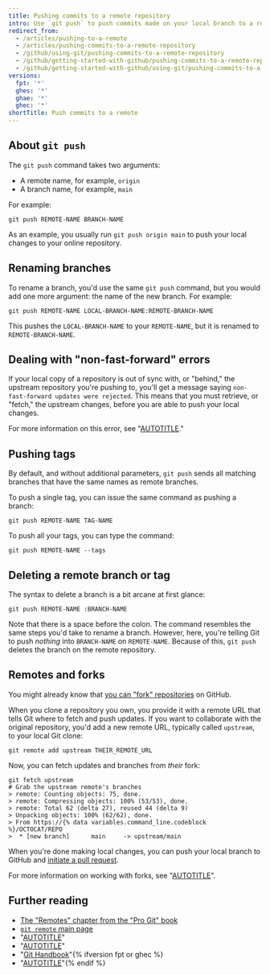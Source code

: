 ```yaml
---
title: Pushing commits to a remote repository
intro: Use `git push` to push commits made on your local branch to a remote repository.
redirect_from:
  - /articles/pushing-to-a-remote
  - /articles/pushing-commits-to-a-remote-repository
  - /github/using-git/pushing-commits-to-a-remote-repository
  - /github/getting-started-with-github/pushing-commits-to-a-remote-repository
  - /github/getting-started-with-github/using-git/pushing-commits-to-a-remote-repository
versions:
  fpt: '*'
  ghes: '*'
  ghae: '*'
  ghec: '*'
shortTitle: Push commits to a remote
---
```

## About `git push`

The `git push` command takes two arguments:

- A remote name, for example, `origin`
- A branch name, for example, `main`

For example:

```shell
git push REMOTE-NAME BRANCH-NAME
```

As an example, you usually run `git push origin main` to push your local changes
to your online repository.

## Renaming branches

To rename a branch, you'd use the same `git push` command, but you would add
one more argument: the name of the new branch. For example:

```shell
git push REMOTE-NAME LOCAL-BRANCH-NAME:REMOTE-BRANCH-NAME
```

This pushes the `LOCAL-BRANCH-NAME` to your `REMOTE-NAME`, but it is renamed to `REMOTE-BRANCH-NAME`.

## Dealing with "non-fast-forward" errors

If your local copy of a repository is out of sync with, or "behind," the upstream
repository you're pushing to, you'll get a message saying `non-fast-forward updates were rejected`.
This means that you must retrieve, or "fetch," the upstream changes, before
you are able to push your local changes.

For more information on this error, see "[AUTOTITLE](/get-started/using-git/dealing-with-non-fast-forward-errors)."

## Pushing tags

By default, and without additional parameters, `git push` sends all matching branches
that have the same names as remote branches.

To push a single tag, you can issue the same command as pushing a branch:

```shell
git push REMOTE-NAME TAG-NAME
```

To push all your tags, you can type the command:

```shell
git push REMOTE-NAME --tags
```

## Deleting a remote branch or tag

The syntax to delete a branch is a bit arcane at first glance:

```shell
git push REMOTE-NAME :BRANCH-NAME
```

Note that there is a space before the colon. The command resembles the same steps
you'd take to rename a branch. However, here, you're telling Git to push _nothing_
into `BRANCH-NAME` on `REMOTE-NAME`. Because of this, `git push` deletes the branch
on the remote repository.

## Remotes and forks

You might already know that [you can "fork" repositories](https://guides.github.com/overviews/forking/) on GitHub.

When you clone a repository you own, you provide it with a remote URL that tells
Git where to fetch and push updates. If you want to collaborate with the original
repository, you'd add a new remote URL, typically called `upstream`, to
your local Git clone:

```shell
git remote add upstream THEIR_REMOTE_URL
```

Now, you can fetch updates and branches from _their_ fork:

```shell
git fetch upstream
# Grab the upstream remote's branches
> remote: Counting objects: 75, done.
> remote: Compressing objects: 100% (53/53), done.
> remote: Total 62 (delta 27), reused 44 (delta 9)
> Unpacking objects: 100% (62/62), done.
> From https://{% data variables.command_line.codeblock %}/OCTOCAT/REPO
>  * [new branch]      main     -> upstream/main
```

When you're done making local changes, you can push your local branch to GitHub
and [initiate a pull request](/pull-requests/collaborating-with-pull-requests/proposing-changes-to-your-work-with-pull-requests/about-pull-requests).

For more information on working with forks, see "[AUTOTITLE](/pull-requests/collaborating-with-pull-requests/working-with-forks/syncing-a-fork)".

## Further reading

- [The "Remotes" chapter from the "Pro Git" book](https://git-scm.com/book/ch5-2.html)
- [`git remote` main page](https://git-scm.com/docs/git-remote.html)
- "[AUTOTITLE](/get-started/getting-started-with-git/git-cheatsheet)"
- "[AUTOTITLE](/get-started/getting-started-with-git/git-workflows)"
- "[Git Handbook](https://guides.github.com/introduction/git-handbook/)"{% ifversion fpt or ghec %}
- "[AUTOTITLE](/get-started/using-git/troubleshooting-the-2-gb-push-limit)"{% endif %}
